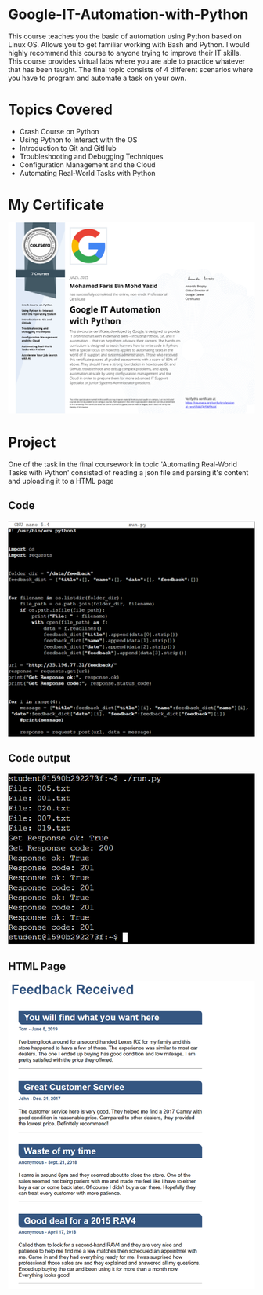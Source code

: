 # Google-IT-Automation-with-Python
This course teaches you the basic of automation using Python based on Linux OS. Allows you to get familiar working with Bash and Python. I would highly recommend this course to anyone trying to improve their IT skills. This course provides virtual labs where you are able to practice whatever that has been taught. The final topic consists of 4 different scenarios where you have to program and automate a task on your own. 

# Topics Covered
- Crash Course on Python
- Using Python to Interact with the OS
- Introduction to Git and GitHub
- Troubleshooting and Debugging Techniques
- Configuration Management and the Cloud
- Automating Real-World Tasks with Python

# My Certificate
![Cert](Google_IT_Automation-1.png)

# Project
One of the task in the final coursework in topic 'Automating Real-World Tasks with Python' consisted of reading a json file and parsing it's content and uploading it to a HTML page
## Code
![code](read_data_and_POSTpng.png)
## Code output
![code output](output_of_POST.png)
## HTML Page
![html page](html_page_POST.png)
